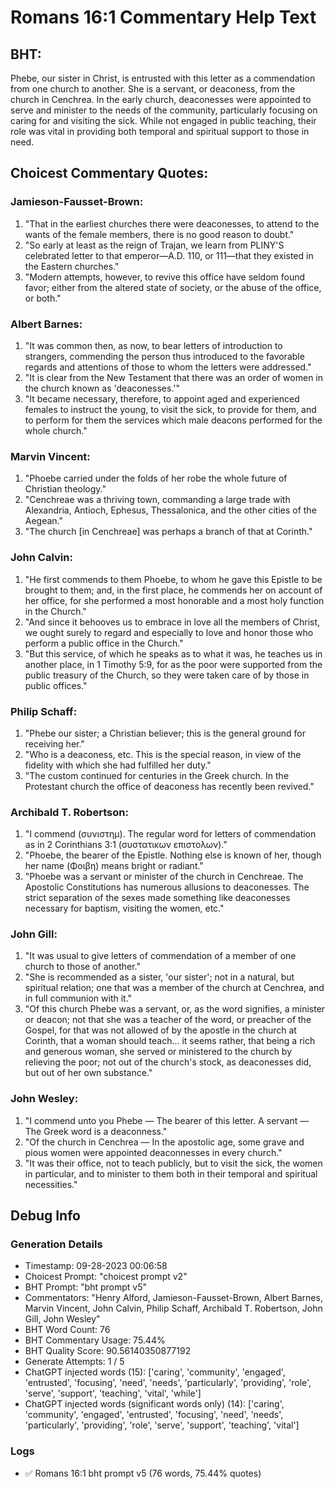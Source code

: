 # Romans 16:1 Commentary Help Text

## BHT:
Phebe, our sister in Christ, is entrusted with this letter as a commendation from one church to another. She is a servant, or deaconess, from the church in Cenchrea. In the early church, deaconesses were appointed to serve and minister to the needs of the community, particularly focusing on caring for and visiting the sick. While not engaged in public teaching, their role was vital in providing both temporal and spiritual support to those in need.

## Choicest Commentary Quotes:
### Jamieson-Fausset-Brown:
1. "That in the earliest churches there were deaconesses, to attend to the wants of the female members, there is no good reason to doubt."
2. "So early at least as the reign of Trajan, we learn from PLINY'S celebrated letter to that emperor—A.D. 110, or 111—that they existed in the Eastern churches."
3. "Modern attempts, however, to revive this office have seldom found favor; either from the altered state of society, or the abuse of the office, or both."

### Albert Barnes:
1. "It was common then, as now, to bear letters of introduction to strangers, commending the person thus introduced to the favorable regards and attentions of those to whom the letters were addressed."
2. "It is clear from the New Testament that there was an order of women in the church known as 'deaconesses.'"
3. "It became necessary, therefore, to appoint aged and experienced females to instruct the young, to visit the sick, to provide for them, and to perform for them the services which male deacons performed for the whole church."

### Marvin Vincent:
1. "Phoebe carried under the folds of her robe the whole future of Christian theology."
2. "Cenchreae was a thriving town, commanding a large trade with Alexandria, Antioch, Ephesus, Thessalonica, and the other cities of the Aegean."
3. "The church [in Cenchreae] was perhaps a branch of that at Corinth."

### John Calvin:
1. "He first commends to them Phoebe, to whom he gave this Epistle to be brought to them; and, in the first place, he commends her on account of her office, for she performed a most honorable and a most holy function in the Church."
2. "And since it behooves us to embrace in love all the members of Christ, we ought surely to regard and especially to love and honor those who perform a public office in the Church."
3. "But this service, of which he speaks as to what it was, he teaches us in another place, in 1 Timothy 5:9, for as the poor were supported from the public treasury of the Church, so they were taken care of by those in public offices."

### Philip Schaff:
1. "Phebe our sister; a Christian believer; this is the general ground for receiving her."
2. "Who is a deaconess, etc. This is the special reason, in view of the fidelity with which she had fulfilled her duty."
3. "The custom continued for centuries in the Greek church. In the Protestant church the office of deaconess has recently been revived."

### Archibald T. Robertson:
1. "I commend (συνιστημ). The regular word for letters of commendation as in 2 Corinthians 3:1 (συστατικων επιστολων)."
2. "Phoebe, the bearer of the Epistle. Nothing else is known of her, though her name (Φοιβη) means bright or radiant."
3. "Phoebe was a servant or minister of the church in Cenchreae. The Apostolic Constitutions has numerous allusions to deaconesses. The strict separation of the sexes made something like deaconesses necessary for baptism, visiting the women, etc."

### John Gill:
1. "It was usual to give letters of commendation of a member of one church to those of another."
2. "She is recommended as a sister, 'our sister'; not in a natural, but spiritual relation; one that was a member of the church at Cenchrea, and in full communion with it."
3. "Of this church Phebe was a servant, or, as the word signifies, a minister or deacon; not that she was a teacher of the word, or preacher of the Gospel, for that was not allowed of by the apostle in the church at Corinth, that a woman should teach... it seems rather, that being a rich and generous woman, she served or ministered to the church by relieving the poor; not out of the church's stock, as deaconesses did, but out of her own substance."

### John Wesley:
1. "I commend unto you Phebe — The bearer of this letter. A servant — The Greek word is a deaconness."
2. "Of the church in Cenchrea — In the apostolic age, some grave and pious women were appointed deaconnesses in every church."
3. "It was their office, not to teach publicly, but to visit the sick, the women in particular, and to minister to them both in their temporal and spiritual necessities."


## Debug Info
### Generation Details
- Timestamp: 09-28-2023 00:06:58
- Choicest Prompt: "choicest prompt v2"
- BHT Prompt: "bht prompt v5"
- Commentators: "Henry Alford, Jamieson-Fausset-Brown, Albert Barnes, Marvin Vincent, John Calvin, Philip Schaff, Archibald T. Robertson, John Gill, John Wesley"
- BHT Word Count: 76
- BHT Commentary Usage: 75.44%
- BHT Quality Score: 90.56140350877192
- Generate Attempts: 1 / 5
- ChatGPT injected words (15):
	['caring', 'community', 'engaged', 'entrusted', 'focusing', 'need', 'needs', 'particularly', 'providing', 'role', 'serve', 'support', 'teaching', 'vital', 'while']
- ChatGPT injected words (significant words only) (14):
	['caring', 'community', 'engaged', 'entrusted', 'focusing', 'need', 'needs', 'particularly', 'providing', 'role', 'serve', 'support', 'teaching', 'vital']

### Logs
- ✅ Romans 16:1 bht prompt v5 (76 words, 75.44% quotes)